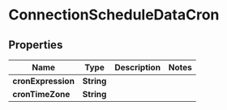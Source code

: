 

# ConnectionScheduleDataCron


## Properties

| Name | Type | Description | Notes |
|------------ | ------------- | ------------- | -------------|
|**cronExpression** | **String** |  |  |
|**cronTimeZone** | **String** |  |  |




